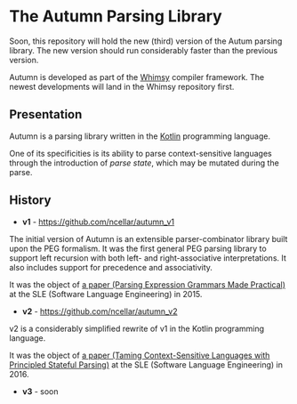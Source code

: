 # The Autumn Parsing Library

Soon, this repository will hold the new (third) version of the Autum parsing
library. The new version should run considerably faster than the previous
version.

Autumn is developed as part of the [Whimsy] compiler framework.
The newest developments will land in the Whimsy repository first.

[whimsy]: https://github.com/norswap/whimsy

## Presentation

Autumn is a parsing library written in the [Kotlin] programming language.

One of its specificities is its ability to parse context-sensitive languages
through the introduction of *parse state*, which may be mutated during the parse.

[Kotlin]: https://kotlinlang.org/

## History

- **v1** - https://github.com/ncellar/autumn_v1

The initial version of Autumn is an extensible parser-combinator library built
upon the PEG formalism. It was the first general PEG parsing library to support
left recursion with both left- and right-associative interpretations. It also
includes support for precedence and associativity.

It was the object
of [a paper (Parsing Expression Grammars Made Practical)][SLE2015] at the SLE
(Software Language Engineering) in 2015.

[SLE2015]: http://norswap.com/pubs/sle2015.pdf

- **v2** - https://github.com/ncellar/autumn_v2

v2 is a considerably simplified rewrite of v1 in the Kotlin programming
language.

It was the object of
[a paper (Taming Context-Sensitive Languages with Principled Stateful Parsing)][SLE2016] at
the SLE (Software Language Engineering) in 2016.

[SLE2016]: http://norswap.com/pubs/sle2016.pdf

- **v3** - soon
